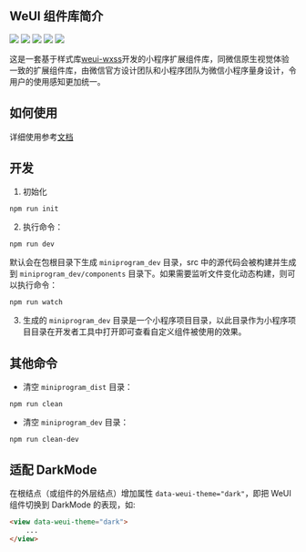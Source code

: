 ## WeUI 组件库简介

[![](https://img.shields.io/npm/v/weui-miniprogram.svg?style=flat-square)](https://www.npmjs.com/package/weui-miniprogram)
[![](https://img.shields.io/npm/dw/weui-miniprogram?style=flat-square)](https://www.npmjs.com/package/weui-miniprogram)
[![](https://img.shields.io/travis/wechat-miniprogram/weui-miniprogram.svg?style=flat-square)](https://github.com/wechat-miniprogram/weui-miniprogram)
[![](https://img.shields.io/github/license/wechat-miniprogram/weui-miniprogram.svg?style=flat-square)](https://github.com/wechat-miniprogram/weui-miniprogram)
[![](https://img.shields.io/codecov/c/github/wechat-miniprogram/weui-miniprogram.svg?style=flat-square)](https://github.com/wechat-miniprogram/weui-miniprogram)

这是一套基于样式库[weui-wxss](https://github.com/Tencent/weui-wxss/)开发的小程序扩展组件库，同微信原生视觉体验一致的扩展组件库，由微信官方设计团队和小程序团队为微信小程序量身设计，令用户的使用感知更加统一。

## 如何使用

详细使用参考[文档](https://developers.weixin.qq.com/miniprogram/dev/extended/weui)

## 开发

1. 初始化

```
npm run init
```

2. 执行命令：

```
npm run dev
```

默认会在包根目录下生成 `miniprogram_dev` 目录，src 中的源代码会被构建并生成到 `miniprogram_dev/components` 目录下。如果需要监听文件变化动态构建，则可以执行命令：

```
npm run watch
```

3. 生成的 `miniprogram_dev` 目录是一个小程序项目目录，以此目录作为小程序项目目录在开发者工具中打开即可查看自定义组件被使用的效果。

## 其他命令

-   清空 `miniprogram_dist` 目录：

```
npm run clean
```

-   清空 `miniprogram_dev` 目录：

```
npm run clean-dev
```

## 适配 DarkMode

在根结点（或组件的外层结点）增加属性 `data-weui-theme="dark"`，即把 WeUI 组件切换到 DarkMode 的表现，如:

```html
<view data-weui-theme="dark">
    ...
</view>
```

